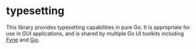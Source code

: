 # typesetting

This library provides typesetting capabilities in pure Go. It is appropriate for use in GUI applications, and is shared by multiple Go UI toolkits including [Fyne](https://fyne.io) and [Gio](https://gioui.org).
